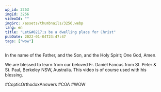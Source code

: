 ```yaml
---
wp_id: 3253
imgId: 3256
videoId: ""
imgSrc: /assets/thumbnails/3256.webp
lang: en
title: "Let&#8217;s be a dwelling place for Christ"
pubDate: 2022-01-04T23:47:47
tags: ["wow"]
---
```


<!-- page: 6 -->

<p>In the name of the Father, and the Son, and the Holy Spirit; One God, Amen.</p>
<p>We are blessed to learn from our beloved Fr. Daniel Fanous from St. Peter &amp; St. Paul, Berkeley NSW, Australia. This video is of course used with his blessing.</p>
<p>#CopticOrthodoxAnswers​ #COA​ #WOW​</p>
